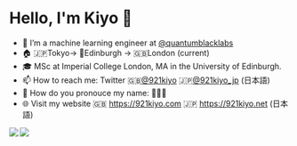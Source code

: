 # Hello, I'm Kiyo 👋
- 🔭 I’m a machine learning engineer at [@quantumblacklabs](https://github.com/quantumblacklabs)
- 🏠 🇯🇵Tokyo-> 🏴󠁧󠁢󠁳󠁣󠁴󠁿Edinburgh -> 🇬🇧London (current)
- 🎓 MSc at Imperial College London, MA in the University of Edinburgh.
- 📫 How to reach me: Twitter 🇬🇧[@921kiyo](https://twitter.com/921kiyo) 🇯🇵[@921kiyo_jp](https://twitter.com/921kiyo_jp) (日本語)
- 🤔 How do you pronouce my name: 🤔🤔🤔
- 🌐 Visit my website 🇬🇧 https://921kiyo.com 🇯🇵 https://921kiyo.net (日本語)

<a href="https://github.com/mzjp2">
  <img align="left" src="https://github-readme-stats.vercel.app/api/top-langs/?username=921kiyo&layout=compact&hide_border=true&langs_count=10&hide=jupyter%20notebook,tex,css,php"/> 
</a>
<a href="https://github.com/mzjp2">
  <img align="left" src="https://github-readme-stats.vercel.app/api?username=921kiyo&show_icons=true&count_private=true&theme=default&hide_border=true&hide=issues,contribs&include_all_commits=true"/> 
</a>
